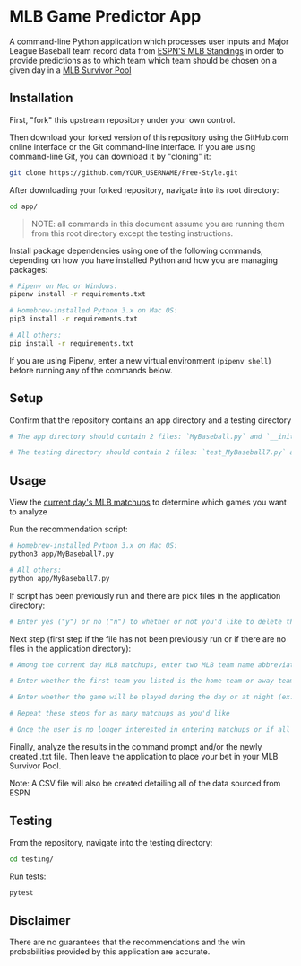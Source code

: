 # MLB Game Predictor App

A command-line Python application which processes user inputs and Major League Baseball team record data from [ESPN'S MLB Standings](https://www.espn.com/mlb/standings) in order to provide predictions as to which team which team should be chosen on a given day in a [MLB Survivor Pool](https://github.com/Jared1989/Free-Style/blob/master/PLANNING.md)

## Installation

First, "fork" this upstream repository under your own control.

Then download your forked version of this repository using the GitHub.com online interface or the Git command-line interface. If you are using command-line Git, you can download it by "cloning" it:

```sh
git clone https://github.com/YOUR_USERNAME/Free-Style.git
```

After downloading your forked repository, navigate into its root directory:

```sh
cd app/
```

> NOTE: all commands in this document assume you are running them from this root directory except the testing instructions.

Install package dependencies using one of the following commands, depending on how you have installed Python and how you are managing packages:

```sh
# Pipenv on Mac or Windows:
pipenv install -r requirements.txt

# Homebrew-installed Python 3.x on Mac OS:
pip3 install -r requirements.txt

# All others:
pip install -r requirements.txt
```

If you are using Pipenv, enter a new virtual environment (`pipenv shell`) before running any of the commands below.

## Setup

Confirm that the repository contains an app directory and a testing directory
```sh
# The app directory should contain 2 files: `MyBaseball.py` and `__init__.py`

# The testing directory should contain 2 files: `test_MyBaseball7.py` and `__init__.py`
```

## Usage

View the [current day's MLB matchups](http://www.espn.com/mlb/schedule) to determine which games you want to analyze 

Run the recommendation script:

```sh
# Homebrew-installed Python 3.x on Mac OS:
python3 app/MyBaseball7.py

# All others:
python app/MyBaseball7.py
```
If script has been previously run and there are pick files in the application directory:

```sh
# Enter yes ("y") or no ("n") to whether or not you'd like to delete the pick files
```
Next step (first step if the file has not been previously run or if there are no files in the application directory):

```sh
# Among the current day MLB matchups, enter two MLB team name abbreviations separated by a comma and a space (If you don't know the team name abbreviations, type "help")

# Enter whether the first team you listed is the home team or away team (ex: H)

# Enter whether the game will be played during the day or at night (ex: D)

# Repeat these steps for as many matchups as you'd like

# Once the user is no longer interested in entering matchups or if all of the current day's matchups have been entered, type "Done"
```

Finally, analyze the results in the command prompt and/or the newly created .txt file.  Then leave the application to place your bet in your MLB Survivor Pool.

Note: A CSV file will also be created detailing all of the data sourced from ESPN

## Testing

From the repository, navigate into the testing directory:

```sh
cd testing/
```
Run tests:

```sh
pytest
```

## Disclaimer

There are no guarantees that the recommendations and the win probabilities provided by this application are accurate. 

